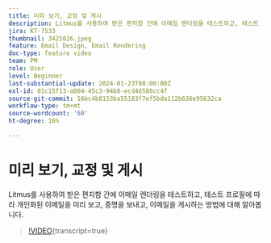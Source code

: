 ```yaml
---
title: 미리 보기, 교정 및 게시
description: Litmus를 사용하여 받은 편지함 간에 이메일 렌더링을 테스트하고, 테스트 프로필에 따라 개인화된 이메일을 미리 보고, 증명을 보내고, 이메일을 게시하는 방법에 대해 알아봅니다.
jira: KT-7533
thumbnail: 3425026.jpeg
feature: Email Design, Email Rendering
doc-type: feature video
team: PM
role: User
level: Beginner
last-substantial-update: 2024-01-23T00:00:00Z
exl-id: 01c15f13-a804-45c3-94b0-ecd46586cc4f
source-git-commit: 16bc4b8153ba55183f7ef5bda112b636e95632ca
workflow-type: tm+mt
source-wordcount: '60'
ht-degree: 16%

---
```


# 미리 보기, 교정 및 게시

Litmus를 사용하여 받은 편지함 간에 이메일 렌더링을 테스트하고, 테스트 프로필에 따라 개인화된 이메일을 미리 보고, 증명을 보내고, 이메일을 게시하는 방법에 대해 알아봅니다.

>[!VIDEO](https://video.tv.adobe.com/v/3425026?quality=12&learn=on){transcript=true}
